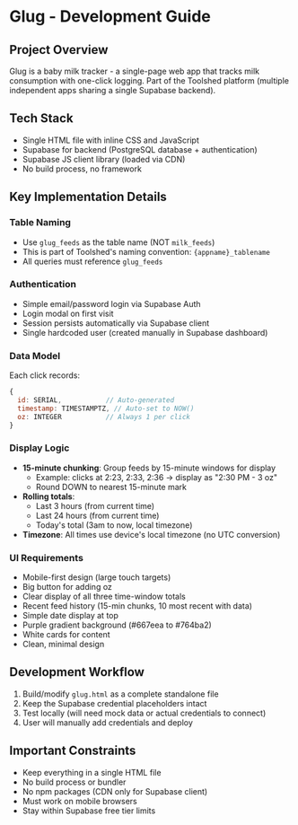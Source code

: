 # Glug - Development Guide

## Project Overview
Glug is a baby milk tracker - a single-page web app that tracks milk consumption with one-click logging. Part of the Toolshed platform (multiple independent apps sharing a single Supabase backend).

## Tech Stack
- Single HTML file with inline CSS and JavaScript
- Supabase for backend (PostgreSQL database + authentication)
- Supabase JS client library (loaded via CDN)
- No build process, no framework

## Key Implementation Details

### Table Naming
- Use `glug_feeds` as the table name (NOT `milk_feeds`)
- This is part of Toolshed's naming convention: `{appname}_tablename`
- All queries must reference `glug_feeds`

### Authentication
- Simple email/password login via Supabase Auth
- Login modal on first visit
- Session persists automatically via Supabase client
- Single hardcoded user (created manually in Supabase dashboard)

### Data Model
Each click records:
```javascript
{
  id: SERIAL,           // Auto-generated
  timestamp: TIMESTAMPTZ, // Auto-set to NOW()
  oz: INTEGER           // Always 1 per click
}
```

### Display Logic
- **15-minute chunking**: Group feeds by 15-minute windows for display
  - Example: clicks at 2:23, 2:33, 2:36 → display as "2:30 PM - 3 oz"
  - Round DOWN to nearest 15-minute mark
- **Rolling totals**:
  - Last 3 hours (from current time)
  - Last 24 hours (from current time)
  - Today's total (3am to now, local timezone)
- **Timezone**: All times use device's local timezone (no UTC conversion)

### UI Requirements
- Mobile-first design (large touch targets)
- Big button for adding oz
- Clear display of all three time-window totals
- Recent feed history (15-min chunks, 10 most recent with data)
- Simple date display at top
- Purple gradient background (#667eea to #764ba2)
- White cards for content
- Clean, minimal design

## Development Workflow
1. Build/modify `glug.html` as a complete standalone file
2. Keep the Supabase credential placeholders intact
3. Test locally (will need mock data or actual credentials to connect)
4. User will manually add credentials and deploy

## Important Constraints
- Keep everything in a single HTML file
- No build process or bundler
- No npm packages (CDN only for Supabase client)
- Must work on mobile browsers
- Stay within Supabase free tier limits